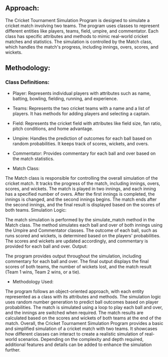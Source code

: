 ## Approach:
The Cricket Tournament Simulation Program is designed to simulate a cricket match involving two teams. The program uses classes to represent different entities like players, teams, field, umpire, and commentator. Each class has specific attributes and methods to mimic real-world cricket matches and statistics. The simulation is controlled by the Match class, which handles the match's progress, including innings, overs, scores, and wickets.

## Methodology:

### Class Definitions:

* Player: Represents individual players with attributes such as name, batting, bowling, fielding, running, and experience.
* Teams: Represents the two cricket teams with a name and a list of players. It has methods for adding players and selecting a captain.
* Field: Represents the cricket field with attributes like field size, fan ratio, pitch conditions, and home advantage.
* Umpire: Handles the prediction of outcomes for each ball based on random probabilities. It keeps track of scores, wickets, and overs.
* Commentator: Provides commentary for each ball and over based on the match statistics.

* Match Class:

The Match class is responsible for controlling the overall simulation of the cricket match.
It tracks the progress of the match, including innings, overs, scores, and wickets.
The match is played in two innings, and each inning has a specified number of overs.
After the first innings is completed, the innings is changed, and the second innings begins.
The match ends after the second innings, and the final result is displayed based on the scores of both teams.
Simulation Logic:

The match simulation is performed by the simulate_match method in the Match class.
The method simulates each ball and over of both innings using the Umpire and Commentator classes.
The outcome of each ball, such as runs scored and wickets, is determined based on the players' probabilities.
The scores and wickets are updated accordingly, and commentary is provided for each ball and over.
Output:

The program provides output throughout the simulation, including commentary for each ball and over.
The final output displays the final scores of both teams, the number of wickets lost, and the match result (Team 1 wins, Team 2 wins, or a tie).


* Methodology Used:

The program follows an object-oriented approach, with each entity represented as a class with its attributes and methods.
The simulation logic uses random number generation to predict ball outcomes based on player probabilities.
The match is simulated using a loop to play each ball and over, and the innings are switched when required.
The match results are calculated based on the scores and wickets of both teams at the end of the match.
Overall, the Cricket Tournament Simulation Program provides a basic and simplified simulation of a cricket match with two teams. It showcases how different classes can interact to create a realistic simulation of real-world scenarios. Depending on the complexity and depth required, additional features and details can be added to enhance the simulation further.




